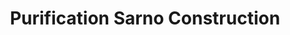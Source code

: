 ---
title: "Purification Sarno Construction"
url: /imus/purification-sarno-construction/
shop: trade
---